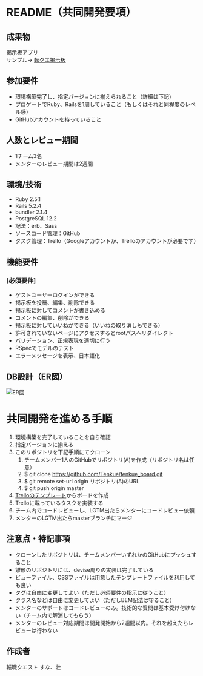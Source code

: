 # README（共同開発要項）

## 成果物
掲示板アプリ  
サンプル→ [転クエ掲示板](https://tenkue-board.herokuapp.com/)

## 参加要件
- 環境構築完了し、指定バージョンに揃えられること（詳細は下記）
- プロゲートでRuby、Railsを1周していること（もしくはそれと同程度のレベル感）
- GitHubアカウントを持っていること

## 人数とレビュー期間
- 1チーム3名
- メンターのレビュー期間は2週間

## 環境/技術
- Ruby 2.5.1
- Rails 5.2.4
- bundler 2.1.4
- PostgreSQL 12.2
- 記法：erb、Sass
- ソースコード管理：GitHub
- タスク管理：Trello（Googleアカウントか、Trelloのアカウントが必要です）

## 機能要件
### [必須要件]
- ゲストユーザーログインができる
- 掲示板を投稿、編集、削除できる
- 掲示板に対してコメントが書き込める
- コメントの編集、削除ができる
- 掲示板に対していいねができる（いいねの取り消しもできる）
- 許可されていないページにアクセスするとrootパスへリダイレクト
- バリデーション、正規表現を適切に行う
- RSpecでモデルのテスト
- エラーメッセージを表示、日本語化

## DB設計（ER図）
![ER図](https://user-images.githubusercontent.com/61058448/90863771-98856780-e3ca-11ea-8ec0-2a2b766ffec4.png)

# 共同開発を進める手順
1. 環境構築を完了していることを自ら確認
1. 指定バージョンに揃える
1. このリポジトリを下記手順にてクローン
    1. チームメンバー1人のGitHubでリポジトリ(A)を作成（リポジトリ名は任意）
    1. $ git clone https://github.com/Tenkue/tenkue_board.git
    1. $ git remote set-url origin リポジトリ(A)のURL
    1. $ git push origin master
1. [Trelloのテンプレート](https://trello.com/b/5f3fca179910357813b0f124/user18257938/recommend)からボードを作成
1. Trelloに載っているタスクを実装する
1. チーム内でコードレビューし、LGTM出たらメンターにコードレビュー依頼
1. メンターのLGTM出たらmasterブランチにマージ

## 注意点・特記事項
- クローンしたリポジトリは、チームメンバーいずれかのGitHubにプッシュすること
- 雛形のリポジトリには、devise周りの実装は完了している
- ビューファイル、CSSファイルは用意したテンプレートファイルを利用しても良い
- タグは自由に変更してよい（ただし必須要件の指示に従うこと）
- クラス名などは自由に変更してよい（ただしBEM記法は守ること）
- メンターのサポートはコードレビューのみ。技術的な質問は基本受け付けない（チーム内で解消してもらう）
- メンターのレビュー対応期間は開発開始から2週間以内。それを超えたらレビューは行わない

## 作成者
転職クエスト すな、壮

